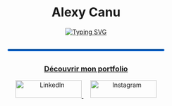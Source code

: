 <div align="center">
  <h1>Alexy Canu</h1>
  <a href="https://portfolio-alexy.vercel.app">
    <img src="https://readme-typing-svg.herokuapp.com?font=Fira+Code&weight=600&size=32&duration=4000&pause=2500&color=0969DA&center=true&vCenter=true&width=600&lines=Pentester+Junior;%C3%89tudiant+%C3%A0+Epitech+Bordeaux;D%C3%A9veloppeur+C%2C+Python%2C+Web;Cherche+stage+de+4+%C3%A0+6+mois&cursor=|" alt="Typing SVG" />
  </a>
  <hr style="width:70%; border:2px solid #0969DA; border-radius:5px; margin:30px auto;">
  <h3><a href="https://portfolio-alexy.vercel.app">Découvrir mon portfolio</a></h3>  
  <div align="center">
  <a href="https://www.linkedin.com/in/alexy-canu-006aa1344/">
    <img src="https://img.shields.io/badge/LinkedIn-0077B5?style=for-the-badge&logo=linkedin&logoColor=white" alt="LinkedIn" width="150" height="40"/>
  </a>
  &nbsp;&nbsp;&nbsp;
  <a href="https://www.instagram.com/alexy_cn">
    <img src="https://img.shields.io/badge/Instagram-E4405F?style=for-the-badge&logo=instagram&logoColor=white" alt="Instagram" width="150" height="40"/>
  </a>
</div>
</div>
